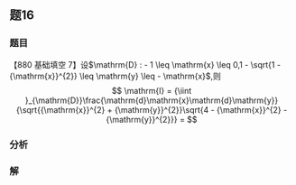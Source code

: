 ## 题16
### 题目
【880 基础填空 7】设$\mathrm{D} :  - 1 \leq  \mathrm{x} \leq  0,1 - \sqrt{1 - {\mathrm{x}}^{2}} \leq  \mathrm{y} \leq   - \mathrm{x}$,则
$$
\mathrm{I} = {\iint }_{\mathrm{D}}\frac{\mathrm{d}\mathrm{x}\mathrm{d}\mathrm{y}}{\sqrt{{\mathrm{x}}^{2} + {\mathrm{y}}^{2}}\sqrt{4 - {\mathrm{x}}^{2} - {\mathrm{y}}^{2}}} =
$$
### 分析

### 解